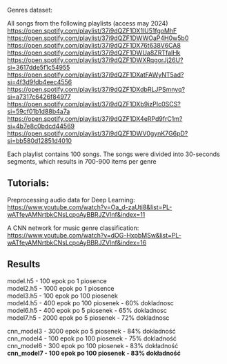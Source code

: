 Genres dataset:

All songs from the following playlists (access may 2024)  
https://open.spotify.com/playlist/37i9dQZF1DX1lU51fgoMhF  
https://open.spotify.com/playlist/37i9dQZF1DWWOaP4H0w5b0  
https://open.spotify.com/playlist/37i9dQZF1DX76t638V6CA8  
https://open.spotify.com/playlist/37i9dQZF1DWUa8ZRTfalHk
https://open.spotify.com/playlist/37i9dQZF1DWXRqgorJj26U?si=3617dde5f1c54955  
https://open.spotify.com/playlist/37i9dQZF1DXatFAWyNT5ad?si=4f3d9fdb4eec4556  
https://open.spotify.com/playlist/37i9dQZF1DXdbRLJPSmnyq?si=a7317c6426f84977  
https://open.spotify.com/playlist/37i9dQZF1DXb9izPIc0SCS?si=59cf01b1d88b4a7a  
https://open.spotify.com/playlist/37i9dQZF1DX4eRPd9frC1m?si=4b7e8c0bdcd44569  
https://open.spotify.com/playlist/37i9dQZF1DWV0gynK7G6pD?si=bb580d12851d4010  


Each playlist contains 100 songs. The songs were divided into 30-seconds  segments, which results in 700-900 items per genre


## Tutorials: ##
Preprocessing audio data for Deep Learning:  
https://www.youtube.com/watch?v=Oa_d-zaUti8&list=PL-wATfeyAMNrtbkCNsLcpoAyBBRJZVlnf&index=11

A CNN network for music genre classification:  
https://www.youtube.com/watch?v=dOG-HxpbMSw&list=PL-wATfeyAMNrtbkCNsLcpoAyBBRJZVlnf&index=16

## Results
model.h5 - 100 epok po 1 piosence  
model2.h5 - 1000 epok po 1 piosence  
model3.h5 - 100 epok po 100 piosenek  
model4.h5 - 400 epok po 100 piosenek  - 60% dokladnosc  
model6.h5 - 400 epok po 5 piosenek - 65% dokladnosc  
model7.h5 - 2000 epok po 5 piosenek - 72% dokladnosc

cnn_model3 - 3000 epok po 5 piosenek - 84% dokladność  
cnn_model4 - 100 epok po 100 piosenek - 75% dokladność  
cnn_model6 - 300 epok po 100 piosenek - 83% dokładność  
**cnn_model7 - 100 epok po 100 piosenek - 83% dokładność**